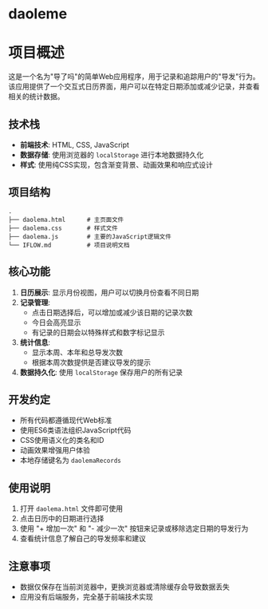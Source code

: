 # daoleme
# 项目概述

这是一个名为"导了吗"的简单Web应用程序，用于记录和追踪用户的"导发"行为。该应用提供了一个交互式日历界面，用户可以在特定日期添加或减少记录，并查看相关的统计数据。

## 技术栈

- **前端技术**: HTML, CSS, JavaScript
- **数据存储**: 使用浏览器的 `localStorage` 进行本地数据持久化
- **样式**: 使用纯CSS实现，包含渐变背景、动画效果和响应式设计

## 项目结构

```
.
├── daolema.html      # 主页面文件
├── daolema.css       # 样式文件
├── daolema.js        # 主要的JavaScript逻辑文件
└── IFLOW.md          # 项目说明文档
```

## 核心功能

1. **日历展示**: 显示月份视图，用户可以切换月份查看不同日期
2. **记录管理**: 
   - 点击日期选择后，可以增加或减少该日期的记录次数
   - 今日会高亮显示
   - 有记录的日期会以特殊样式和数字标记显示
3. **统计信息**:
   - 显示本周、本年和总导发次数
   - 根据本周次数提供是否建议导发的提示
4. **数据持久化**: 使用 `localStorage` 保存用户的所有记录

## 开发约定

- 所有代码都遵循现代Web标准
- 使用ES6类语法组织JavaScript代码
- CSS使用语义化的类名和ID
- 动画效果增强用户体验
- 本地存储键名为 `daolemaRecords`

## 使用说明

1. 打开 `daolema.html` 文件即可使用
2. 点击日历中的日期进行选择
3. 使用 "+ 增加一次" 和 "- 减少一次" 按钮来记录或移除选定日期的导发行为
4. 查看统计信息了解自己的导发频率和建议

## 注意事项

- 数据仅保存在当前浏览器中，更换浏览器或清除缓存会导致数据丢失
- 应用没有后端服务，完全基于前端技术实现
